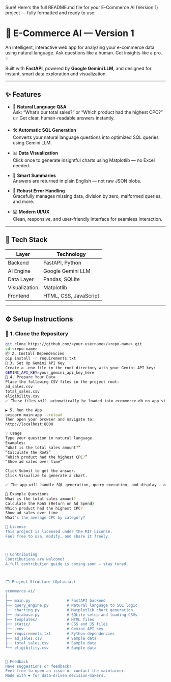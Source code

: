 Sure! Here's the full README.md file for your E-Commerce AI (Version 1) project — fully formatted and ready to use:



# 🚀 E-Commerce AI — Version 1

An intelligent, interactive web app for analyzing your e-commerce data using natural language. Ask questions like a human. Get insights like a pro. 💡

Built with **FastAPI**, powered by **Google Gemini LLM**, and designed for instant, smart data exploration and visualization.

---

## ✨ Features

- 🧠 **Natural Language Q&A**  
  Ask: “What’s our total sales?” or “Which product had the highest CPC?”  
  👉 Get clear, human-readable answers instantly.

- 🛠️ **Automatic SQL Generation**  
  Converts your natural language questions into optimized SQL queries using Gemini LLM.

- 📊 **Data Visualization**  
  Click once to generate insightful charts using Matplotlib — no Excel needed.

- 📝 **Smart Summaries**  
  Answers are returned in plain English — not raw JSON blobs.

- 🧱 **Robust Error Handling**  
  Gracefully manages missing data, division by zero, malformed queries, and more.

- 💻 **Modern UI/UX**  
  Clean, responsive, and user-friendly interface for seamless interaction.

---

## 🧰 Tech Stack

| Layer        | Technology                   |
|--------------|-------------------------------|
| Backend      | FastAPI, Python               |
| AI Engine    | Google Gemini LLM             |
| Data Layer   | Pandas, SQLite                |
| Visualization| Matplotlib                    |
| Frontend     | HTML, CSS, JavaScript         |

---

## ⚙️ Setup Instructions

### 🔄 1. Clone the Repository

```bash
git clone https://github.com/<your-username>/<repo-name>.git
cd <repo-name>
📦 2. Install Dependencies
pip install -r requirements.txt
🔐 3. Set Up Gemini API Key
Create a .env file in the root directory with your Gemini API key:
GEMINI_API_KEY=your_gemini_api_key_here
📂 4. Prepare Your Data
Place the following CSV files in the project root:
ad_sales.csv
total_sales.csv
eligibility.csv
✅ These files will automatically be loaded into ecommerce.db on app startup.

▶️ 5. Run the App
uvicorn main:app --reload
Then open your browser and navigate to:
http://localhost:8000

💡 Usage
Type your question in natural language.
Examples:
“What is the total sales amount?”
“Calculate the RoAS”
“Which product had the highest CPC?”
“Show ad sales over time”

Click Submit to get the answer.
Click Visualize to generate a chart.

✅ The app will handle SQL generation, query execution, and display — all automatically.

🧪 Example Questions
What is the total sales amount?
Calculate the RoAS (Return on Ad Spend)
Which product had the highest CPC?
Show ad sales over time
What's the average CPC by category?

📜 License
This project is licensed under the MIT License.
Feel free to use, modify, and share it freely.



🤝 Contributing
Contributions are welcome!
A full contribution guide is coming soon — stay tuned.



🗂️ Project Structure (Optional)

ecommerce-ai/
│
├── main.py                # FastAPI backend
├── query_engine.py        # Natural language to SQL logic
├── charting.py            # Matplotlib chart generation
├── database.py            # SQLite setup and loading CSVs
├── templates/             # HTML files
├── static/                # CSS and JS files
├── .env                   # Gemini API key
├── requirements.txt       # Python dependencies
├── ad_sales.csv           # Sample data
├── total_sales.csv        # Sample data
└── eligibility.csv        # Sample data


💬 Feedback
Have suggestions or feedback?
Feel free to open an issue or contact the maintainer.
Made with ❤️ for data-driven decision-makers.

